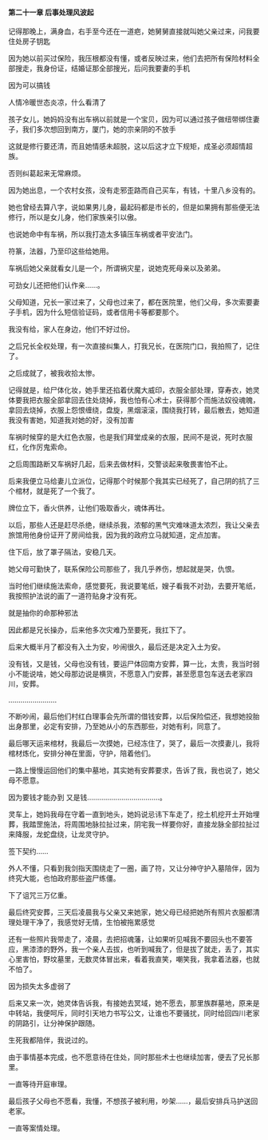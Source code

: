 #### 第二十一章 后事处理风波起

记得那晚上，满身血，右手至今还在一道疤，她舅舅直接就叫她父亲过来，问我要住处房子钥匙

因为她以前买过保险，我压根都没有懂，或者反映过来，他们去把所有保险材料全部搜走，我身份证，结婚证那全部搜光，后问我要妻的手机

因为可以搞钱

人情冷暖世态炎凉，什么看清了

孩子女儿，她妈妈没有出车祸以前就是一个宝贝，因为可以通过孩子做纽带绑住妻子，我们多次想回到南方，厦门，她的宗亲阴的不放手

这就是修行要还清，而且她情感未超脱，这以后这才立下规矩，成圣必须超情超族。

否则纠葛起来无常麻烦。

因为她出息，一个农村女孩，没有走邪歪路而自己买车，有钱，十里八乡没有的。

她也曾经去算八字，说如果男儿身，最起码都是市长的，但是如果拥有那些便无法修行，所以是女儿身，他们家族亲引以傲。

也说她命中有车祸，所以我打造太多镇压车祸或者平安法门。

符篆，法器，乃至印这些给她用。

车祸后她父亲就看女儿是一个，所谓祸灾星，说她克死母亲以及弟弟。

可劲女儿还把他们认作亲……。

父母知道，兄长一家过来了，父母也过来了，都在医院里，他们父母，多次索要妻子手机，因为什么短信验证码，或者信用卡等都要那个。

我没有给，家人在身边，他们不好过份。

之后兄长全权处理，有一次直接纠集人，打我兄长，在医院门口，我拍照了，记住了。

之后成就了，被我收拾太惨。

记得就是，给尸体化妆，她手里还掐着伏魔大威印，衣服全部处理，穿寿衣，她灵体要我把衣服全部拿回去住处烧掉，我也怕有心术士，获得那个而施法奴役魂魄，拿回去烧掉，衣服上怨恨缠绕，盘旋，黑烟滚滚，围绕我打转，最后散去，她知道我没有害她，知道我对她的好，没有加害

车祸时候穿的是大红色衣服，也是我们拜堂成亲的衣服，民间不是说，死时衣服红，化作厉鬼索命。

之后周围路断又车祸好几起，后来去做材料，交警谈起来敬畏害怕不止。

后来我便立马给妻儿立派位，记得那个时候那个我其实已经死了，自己阴的抗了三个棺材，就是死了一个我了。

牌位立下，香火供养，让他们吸取香火，魂体再壮。

以后，那些人还是赶尽杀绝，继续杀我，浓郁的黑气灾难味道太浓烈，我让父亲去旅馆用他身份证开了房间给我，因为我的政府立马就知道，定点加害。

住下后，放了罩子隔法，安稳几天。

她父母可勤快了，联系保险公司那些了，我几乎养伤，想起就是哭，仇恨。

当时他们继续施法索命，感觉要死，我说要笔纸，嫂子看我不对劲，去要开笔纸，我按照护法说的画了一道符贴身才没有死。

就是抽你的命那种邪法

因此都是兄长操办，后来他多次灾难乃至要死，我扛下了。

后来大概半月了都没有入土为安，吵闹很久，最后还是决定入土为安。

没有钱，又是钱，父母也没有钱，要运尸体回南方安葬，算一比，太贵，我当时弱小不能说啥，她父母那边说是横货，不愿意入门安葬，甚至愿意包车送去老家四川，安葬。

……………………

不断吵闹，最后他们村红白理事会先所谓的借钱安葬，以后保险偿还，我想她投胎出身那里，必定有安排，乃至她从小的东西那些，对她有利，同意了。

最后哪天运来棺材，我最后一次摸她，已经冻住了，哭了，最后一次摸妻儿，我将棺材炼化，安排分神在里面，守护，陪着他们。

一路上慢慢运回他们的集中墓地，其实她有安葬要求，告诉了我，我也说了，她父母不愿意。

因为要钱才能办到
又是钱………………………………。

灵车上，她妈我母在守着一直到地头，她妈说忌讳下车走了，挖土机挖开土开始埋葬，我踏罡施法，将周围地脉拉扯过来，阴宅我一样要你好，直接龙脉全部拉扯过来降服，龙蛇盘绕，让龙灵守护。

签下契约……

外人不懂，只看到我剑指天围绕走了一圈，画了符，又让分神守护入墓陪伴，因为终究大能，也怕政府那些盗尸练僵。

下了诅咒三万亿重。

最后终究安葬，三天后凌晨我与父亲又来她家，她父母已经把她所有照片衣服都清理处理干净了，我感觉好无情，生怕被拖累感觉

还有一些照片我带走了，凌晨，去把招魂藩，让如果听见喊我不要回头也不要答应，黑漆漆的野外，我一个亲人去拔，也听到喊我了，但是拔了就走，丢了，其实心里害怕，野坟墓里，无数灵体冒出来，看着我直笑，嘲笑我，我拿着法器，也就不怕了。

因为损失太多虚弱了

后来又来一次，她灵体告诉我，有接她去冥域，她不愿去，那里族群墓地，原来是中转站，我便呵斥，同时引天地力书写公文，让谁也不要骚扰，同时给回四川老家的阴路引，让分神保护跟随。

生死我都陪伴，我说过的。

由于事情基本完成，也不愿意待在住处，同时那些术士也继续加害，便去了兄长那里。


一直等待开庭审理。

最后孩子父母也不愿看，我懂，不想孩子被利用，吵架……，最后安排兵马护送回老家。

一直等案情处理。


